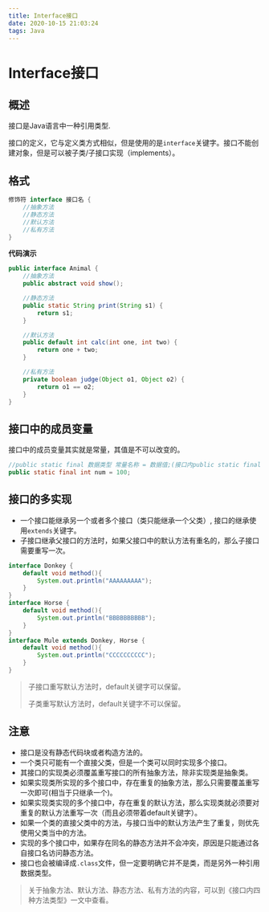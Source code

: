 ```yaml
---
title: Interface接口
date: 2020-10-15 21:03:24
tags: Java
---
```


# Interface接口

## 概述

接口是Java语言中一种引用类型.

接口的定义，它与定义类方式相似，但是使用的是`interface`关键字。接口不能创建对象，但是可以被子类/子接口实现（implements）。

## 格式

~~~java
修饰符 interface 接口名 {
    //抽象方法
    //静态方法
    //默认方法
    //私有方法
}
~~~

**代码演示**

~~~java
public interface Animal {
    //抽象方法
    public abstract void show();

    //静态方法
    public static String print(String s1) {
        return s1;
    }

    //默认方法
    public default int calc(int one, int two) {
        return one + two;
    }

    //私有方法
    private boolean judge(Object o1, Object o2) {
        return o1 == o2;
    }
}
~~~

## 接口中的成员变量

接口中的成员变量其实就是常量，其值是不可以改变的。

~~~java
//public static final 数据类型 常量名称 = 数据值;(接口内public static final都可以省略)
public static final int num = 100;
~~~

## 接口的多实现

+ 一个接口能继承另一个或者多个接口（类只能继承一个父类）, 接口的继承使用`extends`关键字。
+ 子接口继承父接口的方法时，如果父接口中的默认方法有重名的，那么子接口需要重写一次。

~~~java
interface Donkey {
    default void method(){
        System.out.println("AAAAAAAAA");    
    }
}
interface Horse {
    default void method(){
        System.out.println("BBBBBBBBBB");
    }
}
interface Mule extends Donkey, Horse {
    default void method(){
        System.out.println("CCCCCCCCCC");
    }
}
~~~

> 子接口重写默认方法时，default关键字可以保留。
>
> 子类重写默认方法时，default关键字不可以保留。

## 注意

+ 接口是没有静态代码块或者构造方法的。
+ 一个类只可能有一个直接父类，但是一个类可以同时实现多个接口。
+ 其接口的实现类必须覆盖重写接口的所有抽象方法，除非实现类是抽象类。
+ 如果实现类所实现的多个接口中，存在重复的抽象方法，那么只需要覆盖重写一次即可(相当于只继承一个)。
+ 如果实现类实现的多个接口中，存在重复的默认方法，那么实现类就必须要对重复的默认方法重写一次（而且必须带着default关键字）。
+ 如果一个类的直接父类中的方法，与接口当中的默认方法产生了重复，则优先使用父类当中的方法。
+ 实现的多个接口中，如果存在同名的静态方法并不会冲突，原因是只能通过各自接口名访问静态方法。
+ 接口也会被编译成`.class`文件，但一定要明确它并不是类，而是另外一种引用数据类型。

> 关于抽象方法、默认方法、静态方法、私有方法的内容，可以到《接口内四种方法类型》一文中查看。